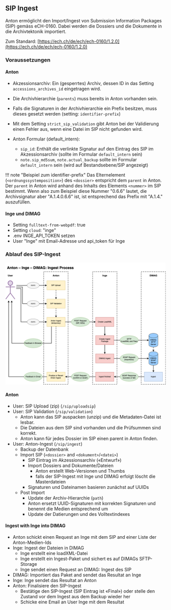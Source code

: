 ## SIP Ingest

Anton ermöglicht den Import/Ingest von Submission Information Packages (SIP) gemäss eCH-0160. Dabei werden die Dossiers und die Dokumente in die Archivtektonik importiert. 

Zum Standard: [https://ech.ch/de/ech/ech-0160/1.2.0](https://ech.ch/de/ech/ech-0160/1.2.0)

### Voraussetzungen

#### Anton
- Akzessionsarchiv: Ein (gesperrtes) Archiv, dessen ID in das Setting `accessions_archives_id` eingetragen wird.
- Die Archivhierarchie (`parents`) muss bereits in Anton vorhanden sein.
- Falls die Signaturen in der Archivhierarchie ein Prefix besitzen, muss dieses gesetzt werden (setting: `identifier-prefix`)
- Mit dem Setting `strict_sip_validation` gibt Anton bei der Validierung einen Fehler aus, wenn eine Datei im SIP nicht gefunden wird.

- Anton Formular (default_intern): 
  - `sip_id`: Enthält die verlinkte Signatur auf den Eintrag des SIP im Akzessionsarchiv (sollte im Formular `default_intern`  sein)
  - `note.sip_md5sum`, `note.actual_backup` sollte im Formular `default_intern` sein (wird auf Bestandsebene/SIP angezeigt)


!!! note "Beispiel zum identifier-prefix"
    Das Elternelement (`<ordnungssystemposition>`) des `<dossier>` entspricht dem `parent` in Anton. Der `parent` in Anton wird anhand des Inhalts des Elements `<nummer>` im SIP bestimmt. Wenn also zum Beispiel diese Nummer "0.6.6" lautet, die Archivsignatur aber "A.1.4.0.6.6" ist, ist entsprechend das Prefix mit "A.1.4." auszufüllen.



 
#### Inge und DIMAG
- Setting `fulltext-from-webpdf`: true 
- Setting `cloud`: "inge"
- .env INGE_API_TOKEN setzen
- User "Inge" mit Email-Adresse und api_token für Inge

### Ablauf des SIP-Ingest

![Ablauf Ingest mit Inge und DIMAG](images/Anton-Inge.png)

#### Anton
- User: SIP Upload (zip) (`/sip/uploadsip`)
- User: SIP Validation (`/sip/validation`)
    - Anton kann das SIP auspacken (unzip) und die Metadaten-Datei ist lesbar.
    - Die Dateien aus dem SIP sind vorhanden und die Prüfsummen sind korrekt.
    - Anton kann für jedes Dossier im SIP einen parent in Anton finden.
- User: Anton-Ingest (`/sip/ingest`)
    - Backup der Datenbank
    - Import SIP (`<dossier>` and `<dokument>`/`<datei>`)
        - SIP Eintrag im Akzessionsarchiv («Entwurf»)
        - Import Dossiers and Dokumente/Dateien 
            - Anton erstellt Web-Versionen und Thumbs
            - falls der SIP-Ingest mit Inge und DIMAG erfolgt löscht die  Masterdateien
        - Signaturen und Dateinamen basieren zunächst auf UUIDs
    - Post Import
        - Update der Archiv-Hierarchie (`path`)
        - Anton ersetzt UUID-Signaturen mit korrekten Signaturen und benennt die Medien entsprechend um
        - Update der Datierungen und des Volltextindexes

#### Ingest with Inge into DIMAG
- Anton schickt einen Request an Inge mit dem SIP and einer Liste der Anton-Medien-Ids
- Inge: Ingest der Dateien in DIMAG
    - Inge erstellt eine loadXML-Datei
    - Inge erstellt ein Ingest-Paket und sichert es auf DIMAGs SFTP-Storage
    - Inge sendet einen Request an DIMAG: Ingest des SIP
- DIMAG: Importiert das Paket and sendet das Resultat an Inge 
- Inge: Inge sendet das Resultat an Anton
- Anton: Finalisiere den SIP-Ingest
    - Bestätige den SIP-Ingest (SIP Eintrag ist «Final») oder stelle den Zustand vor dem Ingest aus dem Backup wieder her 
    - Schicke eine Email an User Inge mit dem Resultat 

